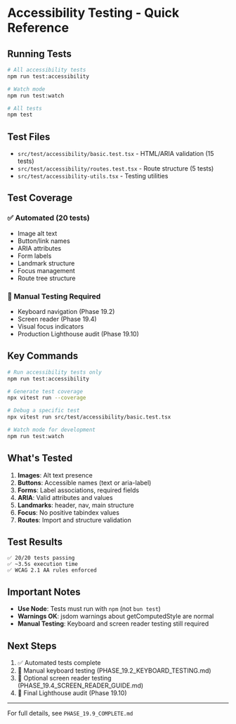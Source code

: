 # Accessibility Testing - Quick Reference

## Running Tests

```bash
# All accessibility tests
npm run test:accessibility

# Watch mode
npm run test:watch

# All tests
npm test
```

## Test Files

- `src/test/accessibility/basic.test.tsx` - HTML/ARIA validation (15 tests)
- `src/test/accessibility/routes.test.tsx` - Route structure (5 tests)
- `src/test/accessibility-utils.tsx` - Testing utilities

## Test Coverage

### ✅ Automated (20 tests)
- Image alt text
- Button/link names  
- ARIA attributes
- Form labels
- Landmark structure
- Focus management
- Route tree structure

### 🔧 Manual Testing Required
- Keyboard navigation (Phase 19.2)
- Screen reader (Phase 19.4)
- Visual focus indicators
- Production Lighthouse audit (Phase 19.10)

## Key Commands

```bash
# Run accessibility tests only
npm run test:accessibility

# Generate test coverage
npx vitest run --coverage

# Debug a specific test
npx vitest run src/test/accessibility/basic.test.tsx

# Watch mode for development
npm run test:watch
```

## What's Tested

1. **Images**: Alt text presence
2. **Buttons**: Accessible names (text or aria-label)
3. **Forms**: Label associations, required fields
4. **ARIA**: Valid attributes and values
5. **Landmarks**: header, nav, main structure
6. **Focus**: No positive tabindex values
7. **Routes**: Import and structure validation

## Test Results

```
✅ 20/20 tests passing
✅ ~3.5s execution time
✅ WCAG 2.1 AA rules enforced
```

## Important Notes

- **Use Node**: Tests must run with `npm` (not `bun test`)
- **Warnings OK**: jsdom warnings about getComputedStyle are normal
- **Manual Testing**: Keyboard and screen reader testing still required

## Next Steps

1. ✅ Automated tests complete
2. 🔧 Manual keyboard testing (PHASE_19.2_KEYBOARD_TESTING.md)
3. 🔧 Optional screen reader testing (PHASE_19.4_SCREEN_READER_GUIDE.md)
4. 🔧 Final Lighthouse audit (Phase 19.10)

---

For full details, see `PHASE_19.9_COMPLETE.md`
